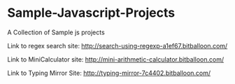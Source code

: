 # Sample-Javascript-Projects
A Collection of Sample js projects

Link to regex search site: http://search-using-regexp-a1ef67.bitballoon.com/

Link to MiniCalculator site: http://mini-arithmetic-calculator.bitballoon.com/

Link to Typing Mirror Site: http://typing-mirror-7c4402.bitballoon.com/
